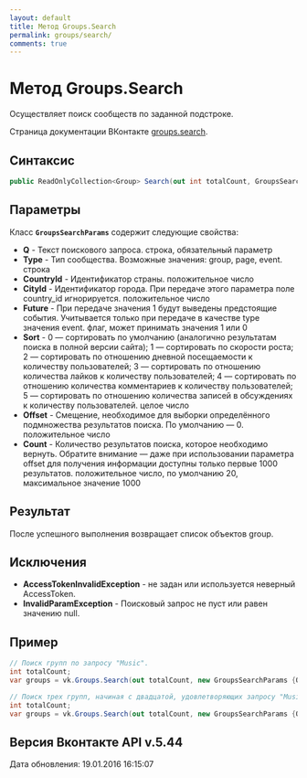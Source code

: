```yaml
---
layout: default
title: Метод Groups.Search
permalink: groups/search/
comments: true
---
```

# Метод Groups.Search
Осуществляет поиск сообществ по заданной подстроке.

Страница документации ВКонтакте [groups.search](https://vk.com/dev/groups.search).

## Синтаксис
``` csharp
public ReadOnlyCollection<Group> Search(out int totalCount, GroupsSearchParams @params)
```

## Параметры
Класс **`GroupsSearchParams`** содержит следующие свойства:

+ **Q** - Текст поискового запроса. строка, обязательный параметр
+ **Type** - Тип сообщества. Возможные значения: group, page, event. строка
+ **CountryId** - Идентификатор страны. положительное число
+ **CityId** - Идентификатор города. При передаче этого параметра поле country_id игнорируется. положительное число
+ **Future** - При передаче значения 1 будут выведены предстоящие события. Учитывается только при передаче в качестве type значения event. флаг, может принимать значения 1 или 0
+ **Sort** - 0 — сортировать по умолчанию (аналогично результатам поиска в полной версии сайта); 
1 — сортировать по скорости роста; 
2 — сортировать по отношению дневной посещаемости к количеству пользователей; 
3 — сортировать по отношению количества лайков к количеству пользователей; 
4 — сортировать по отношению количества комментариев к количеству пользователей; 
5 — сортировать по отношению количества записей в обсуждениях к количеству пользователей. 
целое число
+ **Offset** - Смещение, необходимое для выборки определённого подмножества результатов поиска. По умолчанию — 0. положительное число
+ **Count** - Количество результатов поиска, которое необходимо вернуть. Обратите внимание — даже при использовании параметра offset для получения информации доступны только первые 1000 результатов. 
 положительное число, по умолчанию 20, максимальное значение 1000

## Результат
После успешного выполнения возвращает список объектов group.

## Исключения
+ **AccessTokenInvalidException** - не задан или используется неверный AccessToken.
+ **InvalidParamException** - Поисковый запрос не пуст или равен значению null.

## Пример
```csharp
// Поиск групп по запросу "Music".
int totalCount;
var groups = vk.Groups.Search(out totalCount, new GroupsSearchParams {Query = "Music"});

// Поиск трех групп, начиная с двадцатой, удовлетворяющих запросу "Music".
int totalCount;
var groups = vk.Groups.Search(out totalCount, new GroupsSearchParams {Query = "Music", Offset = 20, Count = 3});
```

## Версия Вконтакте API v.5.44
Дата обновления: 19.01.2016 16:15:07

